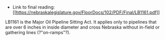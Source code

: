 * Link to final reading: [[https://nebraskalegislature.gov/FloorDocs/102/PDF/Final/LB1161.pdf]]

LB1161 is the Major Oil Pipeline Sitting Act. It applies only to pipelines that are over 6 inches in inside diameter and cross Nebraska without in-field or gathering lines (?"on-ramps"?). 